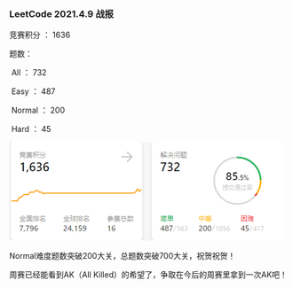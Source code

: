 ### LeetCode 2021.4.9 战报



竞赛积分 ： 1636

题数：

​	All ： 732

​	Easy ： 487

​	Normal ： 200

​	Hard ： 45

![](pictures/2021.4.9.png)

Normal难度题数突破200大关，总题数突破700大关，祝贺祝贺！

周赛已经能看到AK（All Killed）的希望了，争取在今后的周赛里拿到一次AK吧！
